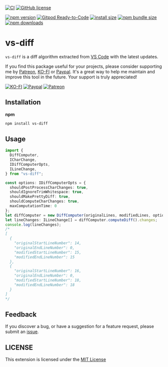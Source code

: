 [![CI](https://github.com/vscode-utility/vs-dif/actions/workflows/ci.yml/badge.svg)](https://github.com/vscode-utility/vs-dif/actions/workflows/ci.yml)
[![GitHub license](https://img.shields.io/badge/license-MIT-blue.svg?style=flat-square)](https://github.com/vscode-utility/vs-dif/)

[![npm version](https://img.shields.io/npm/v/vs-diff.svg?style=flat-square)](https://www.npmjs.org/package/vs-diff)
[![Gitpod Ready-to-Code](https://img.shields.io/badge/Gitpod-Ready--to--Code-blue?logo=gitpod&style=flat-square)](https://gitpod.io/#https://github.com/vscode-utility/vs-dif)
[![install size](https://img.shields.io/badge/dynamic/json?url=https://packagephobia.com/v2/api.json?p=vs-diff&query=$.install.pretty&label=install%20size&style=flat-square)](https://packagephobia.now.sh/result?p=vs-diff)
[![npm bundle size](https://img.shields.io/bundlephobia/minzip/vs-diff?style=flat-square)](https://bundlephobia.com/package/vs-diff@latest)
[![npm downloads](https://img.shields.io/npm/dt/vs-diff.svg?style=flat-square)](https://npm-stat.com/charts.html?package=vs-diff)

# vs-diff

`vs-diff` is a diff algorithm extracted from [VS Code](https://github.com/microsoft/vscode/tree/main/src/vs/editor/common/diff) with the latest updates.

<!-- The package is automatically synced with changes from VS Code every 24 hours. -->

If you find this package useful for your projects, please consider supporting me by [Patreon](https://patreon.com/nguyenngoclong), [KO-FI](https://ko-fi.com/nguyenngoclong) or [Paypal](http://paypal.com/paypalme/longnguyenngoc). It's a great way to help me maintain and improve this tool in the future. Your support is truly appreciated!

[![KO-FI](https://img.shields.io/badge/Ko--fi-F16061?style=for-the-badge&logo=ko-fi&logoColor=white)](https://ko-fi.com/nguyenngoclong)
[![Paypal](https://img.shields.io/badge/PayPal-00457C?style=for-the-badge&logo=paypal&logoColor=white)](http://paypal.com/paypalme/longnguyenngoc)
[![Patreon](https://img.shields.io/badge/Patreon-F96854?style=for-the-badge&logo=patreon&logoColor=white)](https://patreon.com/nguyenngoclong)

## Installation

**npm**

```sh
npm install vs-diff
```

## Usage

```typescript
import {
  DiffComputer,
  ICharChange,
  IDiffComputerOpts,
  ILineChange,
} from "vs-diff";

const options: IDiffComputerOpts = {
  shouldPostProcessCharChanges: true,
  shouldIgnoreTrimWhitespace: true,
  shouldMakePrettyDiff: true,
  shouldComputeCharChanges: true,
  maxComputationTime: 0
};
let diffComputer = new DiffComputer(originalLines, modifiedLines, options);
let lineChanges: ILineChange[] = diffComputer.computeDiff().changes;
console.log(lineChanges);
/*
[
  {
    "originalStartLineNumber": 14,
    "originalEndLineNumber": 0,
    "modifiedStartLineNumber": 15,
    "modifiedEndLineNumber": 15
  },
  {
    "originalStartLineNumber": 16,
    "originalEndLineNumber": 0,
    "modifiedStartLineNumber": 18,
    "modifiedEndLineNumber": 18
  }
]
*/
```

## Feedback

If you discover a bug, or have a suggestion for a feature request, please
submit an [issue](https://github.com/vscode-utility/vs-dif/issues).

## LICENSE

This extension is licensed under the [MIT License](LICENSE)
